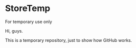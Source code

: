 StoreTemp
=========

For temporary use only

Hi, guys.

This is a temporary repository, just to show how GitHub works.
